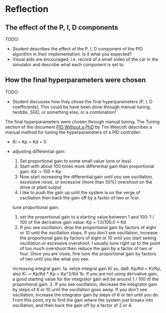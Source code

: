 # Reflection

## The effect of the P, I, D components

TODO:
- Student describes the effect of the P, I, D component of the PID algorithm in their implementation. Is it what you expected?
- Visual aids are encouraged, i.e. record of a small video of the car in the simulator and describe what each component is set to.

## How the final hyperparameters were chosen

TODO:
- Student discusses how they chose the final hyperparameters (P, I, D coefficients). This could be have been done through manual tuning, twiddle, SGD, or something else, or a combination!

The final hyperparameters were chosen through manual tuning.
The Tuning section of the document [PID Without a PhD](https://www.wescottdesign.com/articles/pid/pidWithoutAPhd.pdf) by Tim Wescott describes a manual method for tuning the hyperparameters of a PID controller:

- Ki = Kp = Kd = 0  
- adjusting differential gain:
  1. Set proportional gain to some small value (one or less)
  2. Start with about 100 times more differential gain than proportional gain: Kd := 100 * Kp
  3. Now start increasing the differential gain until you see oscillation, excessive noise, or excessive (more than 50%) overshoot on the drive or plant output
  4. I like to push the gain up until the system is on the verge of oscillation then back the gain off by a factor of two or four.
   
   tune proportional gain:
   1. set the proportional gain to a starting value between 1 and 100: 1 / 100 of the derivative gain value:
      Kp = 1.0/100.0 * Kd
   2. If you see oscillation, drop the proportional gain by factors of eight or 10 until the oscillation stops.
      If you don’t see oscillation, increase the proportional gain by factors of eight or 10 until you start seeing oscillation or excessive overshoot.
      I usually tune right up to the point of too much overshoot then reduce the gain by a factor of two or four.
      Once you are close, fine tune the proportional gain by factors of two until you like what you see.
   
   increasing integral gain:
   1a. setze integral gain Ki so, daß: Kp/Kd = Ki/Kp, also Ki := Kp/Kd * Kp = Kp^2/Kd
   1b. If you are not using derivative gain, a good starting value for the integrator gain will be around 1 / 100 of the proportional gain.
   2. If you see oscillation, decrease the integrator gain by steps of 8 or 10 until the oscillation goes away.
      If you don’t see oscillation, increase the integrator gain by steps of 8 or ten until you do.
      From this point, try to find the gain where the system just breaks into oscillation, and then back the gain off by a factor of 2 or 4.
